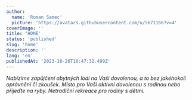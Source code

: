 ```yaml
---
author:
  name: 'Roman Samec'
  picture: 'https://avatars.githubusercontent.com/u/5671166?v=4'
coverImage: ''
title: 'HOME'
status: 'published'
slug: 'home'
description: ''
lang: 'en'
publishedAt: '2023-10-26T10:47:32.499Z'
---
```


*Nabízíme zapůjčení obytných lodí na Vaši dovolenou, a to bez jakéhokoli oprávnění či zkoušek. Místo pro Vaši aktivní dovolenou s rodinou nebo přijeďte na ryby. Netradiční rekreace pro rodiny s dětmi.*